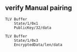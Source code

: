## verify Manual pairing


```
TLV Buffer
    State/1/0x1
    PublicKey/32/data
```

```
TLV Buffer
    State/1/0x3
    EncryptedData/len/data
```